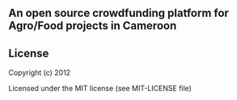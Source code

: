 
## An open source crowdfunding platform for Agro/Food projects in Cameroon

## License

Copyright (c) 2012

Licensed under the MIT license (see MIT-LICENSE file)

